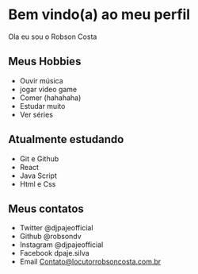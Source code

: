 # Bem vindo(a) ao meu perfil

Ola eu sou o Robson Costa

## Meus Hobbies

- Ouvir música
- jogar video game
- Comer (hahahaha)
- Estudar muito
- Ver séries

## Atualmente estudando 

- Git e Github
- React
- Java Script
- Html e Css

## Meus contatos

- Twitter @djpajeofficial
- Github @robsondv
- Instagram @djpajeofficial
- Facebook dpaje.silva
- Email Contato@locutorrobsoncosta.com.br

